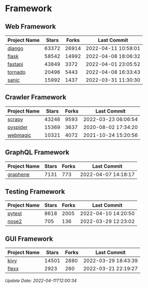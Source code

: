 # Framework

## Web Framework
| Project Name | Stars | Forks | Last Commit |
| ------------ | ----- | ----- | ----------- |
| [django](https://github.com/django/django) | 63372 | 26914 | 2022-04-11 10:58:01 |
| [flask](https://github.com/pallets/flask) | 58542 | 14992 | 2022-04-08 18:06:32 |
| [fastapi](https://github.com/tiangolo/fastapi) | 43849 | 3372 | 2022-04-01 23:05:52 |
| [tornado](https://github.com/tornadoweb/tornado) | 20496 | 5443 | 2022-04-08 16:33:43 |
| [sanic](https://github.com/sanic-org/sanic) | 15992 | 1437 | 2022-03-31 11:30:30 |

## Crawler Framework
| Project Name | Stars | Forks | Last Commit |
| ------------ | ----- | ----- | ----------- |
| [scrapy](https://github.com/scrapy/scrapy) | 43246 | 9593 | 2022-03-23 06:06:54 |
| [pyspider](https://github.com/binux/pyspider) | 15369 | 3637 | 2020-08-02 17:34:20 |
| [webmagic](https://github.com/code4craft/webmagic) | 10321 | 4072 | 2021-10-24 15:20:56 |

## GraphQL Framework
| Project Name | Stars | Forks | Last Commit |
| ------------ | ----- | ----- | ----------- |
| [graphene](https://github.com/graphql-python/graphene) | 7131 | 773 | 2022-04-07 14:18:17 |

## Testing Framework
| Project Name | Stars | Forks | Last Commit |
| ------------ | ----- | ----- | ----------- |
| [pytest](https://github.com/pytest-dev/pytest) | 8618 | 2005 | 2022-04-10 14:20:50 |
| [nose2](https://github.com/nose-devs/nose2) | 705 | 136 | 2022-03-29 12:23:02 |

## GUI Framework
| Project Name | Stars | Forks | Last Commit |
| ------------ | ----- | ----- | ----------- |
| [kivy](https://github.com/kivy/kivy) | 14501 | 2880 | 2022-03-29 18:43:39 |
| [flexx](https://github.com/flexxui/flexx) | 2923 | 260 | 2022-03-21 22:19:27 |

*Update Date: 2022-04-11T12:00:34*